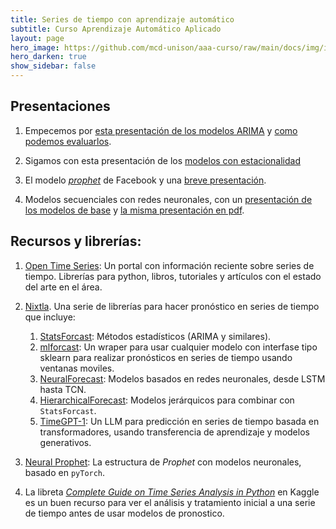 ```yaml
---
title: Series de tiempo con aprendizaje automático
subtitle: Curso Aprendizaje Automático Aplicado
layout: page
hero_image: https://github.com/mcd-unison/aaa-curso/raw/main/docs/img/intro-banner.jpeg
hero_darken: true
show_sidebar: false
---
```


## Presentaciones 

1. Empecemos por [esta presentación de los modelos ARIMA](https://github.com/mcd-unison/aaa-curso/raw/main/slides/ARIMA-slides.pdf) y [como podemos evaluarlos](https://github.com/mcd-unison/aaa-curso/raw/main/slides/eval-ARIMA-slides.pdf).

2. Sigamos con esta presentación de los [modelos con estacionalidad](https://github.com/mcd-unison/aaa-curso/raw/main/slides/SARIMA-slides.pdf)

3. El modelo [*prophet*](https://facebook.github.io/prophet/) de Facebook y una [breve presentación](https://github.com/mcd-unison/aaa-curso/raw/main/slides/prophet.pdf).

4. Modelos secuenciales con redes neuronales, con un [presentación de los modelos de base](https://github.com/mcd-unison/aaa-curso/raw/main/slides/RNN-slides.pptx) y [la misma presentación en pdf](https://github.com/mcd-unison/aaa-curso/raw/main/slides/RNN-slides.pdf).

## Recursos y librerías:

1. [Open Time Series](https://opentimeseries.com): Un portal con información reciente sobre series de tiempo. Librerías para python, libros, tutoriales y artículos con el estado del arte en el área.
   
2. [Nixtla](https://nixtlaverse.nixtla.io). Una serie de librerías para hacer pronóstico en series de tiempo que incluye:
   1. [StatsForcast](https://github.com/Nixtla/statsforecast): Métodos estadísticos (ARIMA y similares).
   2. [mlforcast](https://github.com/Nixtla/mlforecast): Un wraper para usar cualquier modelo con interfase tipo sklearn para realizar pronósticos en series de tiempo usando ventanas moviles.
   3. [NeuralForecast](https://github.com/Nixtla/neuralforecast): Modelos basados en redes neuronales, desde LSTM hasta TCN. 
   4. [HierarchicalForecast](https://github.com/Nixtla/hierarchicalforecast): Modelos jerárquicos para combinar con `StatsForcast`.
   5. [TimeGPT-1](https://docs.nixtla.io): Un LLM para predicción en series de tiempo basada en transformadores, usando transferencia de aprendizaje y modelos generativos.
   
3. [Neural Prophet](https://neuralprophet.com): La estructura de *Prophet* con modelos neuronales, basado en `pyTorch`.

4. La libreta [*Complete Guide on Time Series Analysis in Python*](https://www.kaggle.com/code/prashant111/complete-guide-on-time-series-analysis-in-python) en Kaggle es un buen recurso para ver el análisis y tratamiento inicial a una serie de tiempo antes de usar modelos de pronostico.
